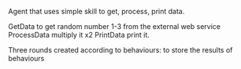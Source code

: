 Agent that uses simple skill to get, process, print data.

GetData
    to get random number 1-3 from the external web service
ProcessData
    multiply it x2
PrintData
    print it.


Three rounds created according to behaviours:
to store the results of behaviours 
